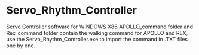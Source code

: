 Servo_Rhythm_Controller
=======================

Servo Controller software for WINDOWS X86 
APOLLO_command folder and Rex_command folder contain the walking command for APOLLO and REX, use the Servo_Rhythm_Controller.exe to import the command in .TXT files one by one.
